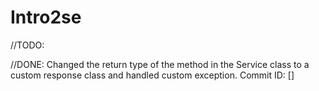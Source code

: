 # Intro2se


//TODO: 

//DONE: Changed the return type of the method in the Service class to a custom response class and handled custom exception. Commit ID: []
